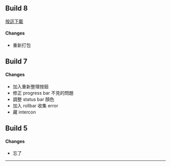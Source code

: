 ## Build 8

<a href='itms-services://?action=download-manifest&url=https://kamigami.e39a562r.tw/public/amaze/8/manifest.plist'> 按這下載 </a>

#### Changes
- 重新打包


## Build 7
#### Changes
- 加入重新整理按鈕
- 修正 progress bar 不見的問題
- 調整 status bar 顏色
- 加入 rollbar 收集 error
- 藏 intercon


## Build 5
#### Changes
- 忘了

---
